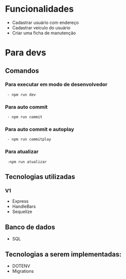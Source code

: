# Funcionalidades
  - Cadastrar usuário com endereço
  - Cadastrar veículo do usuário
  - Criar uma ficha de manutenção 

# Para devs
  ## Comandos
   ### Para executar em modo de desenvolvedor 
     - npm run dev
   ### Para auto commit 
     - npm run commit 
   ### Para auto commit e autoplay
     - npm run commitplay
   ### Para atualizar 
     -npm run atualizar 
  
## Tecnologias utilizadas
 ### V1
  - Express
  - HandleBars
  - Sequelize 
## Banco de dados 
  - SQL

## Tecnologias a serem implementadas:
  - DOTENV
  - Migrations
